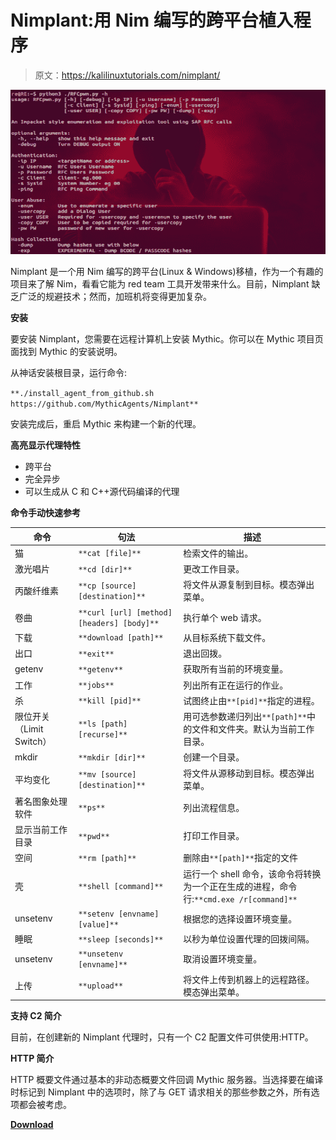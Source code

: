 # Nimplant:用 Nim 编写的跨平台植入程序

> 原文：<https://kalilinuxtutorials.com/nimplant/>

[![RFCpwn : An Enumeration & Exploitation Toolkit Using RFC Calls To SAP](img//2f3fe2bc0e288f19d24b2e51aea20be2.png "RFCpwn : An Enumeration & Exploitation Toolkit Using RFC Calls To SAP")](https://1.bp.blogspot.com/-DHaQ_HIhpOA/XhTvr7F6l6I/AAAAAAAAETQ/QVqYD0GKm-ESeGoU0Xv1L0cpVGZHI8UzwCLcBGAsYHQ/s1600/Rf-1%25281%2529.png)

Nimplant 是一个用 Nim 编写的跨平台(Linux & Windows)移植，作为一个有趣的项目来了解 Nim，看看它能为 red team 工具开发带来什么。目前，Nimplant 缺乏广泛的规避技术；然而，加班机将变得更加复杂。

**安装**

要安装 Nimplant，您需要在远程计算机上安装 Mythic。你可以在 Mythic 项目页面找到 Mythic 的安装说明。

从神话安装根目录，运行命令:

`**./install_agent_from_github.sh https://github.com/MythicAgents/Nimplant**`

安装完成后，重启 Mythic 来构建一个新的代理。

**高亮显示代理特性**

*   跨平台
*   完全异步
*   可以生成从 C 和 C++源代码编译的代理

**命令手动快速参考**

| 命令 | 句法 | 描述 |
| --- | --- | --- |
| 猫 | `**cat [file]**` | 检索文件的输出。 |
| 激光唱片 | `**cd [dir]**` | 更改工作目录。 |
| 丙酸纤维素 | `**cp [source] [destination]**` | 将文件从源复制到目标。模态弹出菜单。 |
| 卷曲 | `**curl [url] [method] [headers] [body]**` | 执行单个 web 请求。 |
| 下载 | `**download [path]**` | 从目标系统下载文件。 |
| 出口 | `**exit**` | 退出回拨。 |
| getenv | `**getenv**` | 获取所有当前的环境变量。 |
| 工作 | `**jobs**` | 列出所有正在运行的作业。 |
| 杀 | `**kill [pid]**` | 试图终止由`**[pid]**`指定的进程。 |
| 限位开关（Limit Switch） | `**ls [path] [recurse]**` | 用可选参数递归列出`**[path]**`中的文件和文件夹。默认为当前工作目录。 |
| mkdir | `**mkdir [dir]**` | 创建一个目录。 |
| 平均变化 | `**mv [source] [destination]**` | 将文件从源移动到目标。模态弹出菜单。 |
| 著名图象处理软件 | `**ps**` | 列出流程信息。 |
| 显示当前工作目录 | `**pwd**` | 打印工作目录。 |
| 空间 | `**rm [path]**` | 删除由`**[path]**`指定的文件 |
| 壳 | `**shell [command]**` | 运行一个 shell 命令，该命令将转换为一个正在生成的进程，命令行:`**cmd.exe /r[command]**` |
| unsetenv | `**setenv [envname] [value]**` | 根据您的选择设置环境变量。 |
| 睡眠 | `**sleep [seconds]**` | 以秒为单位设置代理的回拨间隔。 |
| unsetenv | `**unsetenv [envname]**` | 取消设置环境变量。 |
| 上传 | `**upload**` | 将文件上传到机器上的远程路径。模态弹出菜单。 |

**支持 C2 简介**

目前，在创建新的 Nimplant 代理时，只有一个 C2 配置文件可供使用:HTTP。

**HTTP 简介**

HTTP 概要文件通过基本的非动态概要文件回调 Mythic 服务器。当选择要在编译时标记到 Nimplant 中的选项时，除了与 GET 请求相关的那些参数之外，所有选项都会被考虑。

[**Download**](https://github.com/MythicAgents/Nimplant)